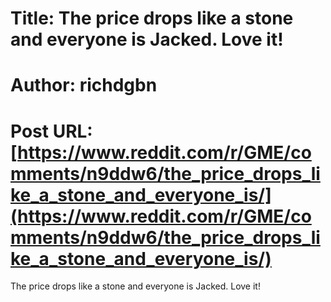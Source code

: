 # Title: The price drops like a stone and everyone is Jacked. Love it!
# Author: richdgbn
# Post URL: [https://www.reddit.com/r/GME/comments/n9ddw6/the_price_drops_like_a_stone_and_everyone_is/](https://www.reddit.com/r/GME/comments/n9ddw6/the_price_drops_like_a_stone_and_everyone_is/)


The price drops like a stone and everyone is Jacked. Love it!
